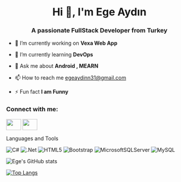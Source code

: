 
<h1 align="center">Hi 👋, I'm Ege Aydın</h1>
<h3 align="center">A passionate FullStack Developer from Turkey</h3>



- 🔭 I’m currently working on **Vexa Web App**

- 🌱 I’m currently learning **DevOps**

- 💬 Ask me about **Android , MEARN**

- 📫 How to reach me egeaydinn31@gmail.com 

- ⚡ Fun fact **I am Funny**

<h3 align="left">Connect with me:</h3>
<p align="left">
<a href="https://twitter.com/EgeAydn75" target="blank"><img align="center" src="https://raw.githubusercontent.com/rahuldkjain/github-profile-readme-generator/master/src/images/icons/Social/twitter.svg"  height="30" width="40" /></a>
<a href="https://www.instagram.com/egeaydnn7/" target="blank"><img align="center" src="https://raw.githubusercontent.com/rahuldkjain/github-profile-readme-generator/master/src/images/icons/Social/instagram.svg"  height="30" width="40" /></a>
</p>

Languages and Tools

![C#](https://img.shields.io/badge/c%23-%23239120.svg?style=for-the-badge&logo=c-sharp&logoColor=white)
![.Net](https://img.shields.io/badge/.NET-5C2D91?style=for-the-badge&logo=.net&logoColor=white)
![HTML5](https://img.shields.io/badge/html5-%23E34F26.svg?style=for-the-badge&logo=html5&logoColor=white)
![Bootstrap](https://img.shields.io/badge/bootstrap-%23563D7C.svg?style=for-the-badge&logo=bootstrap&logoColor=white)
![MicrosoftSQLServer](https://img.shields.io/badge/Microsoft%20SQL%20Server-CC2927?style=for-the-badge&logo=microsoft%20sql%20server&logoColor=white)
![MySQL](https://img.shields.io/badge/mysql-%2300f.svg?style=for-the-badge&logo=mysql&logoColor=white)

![Ege's GitHub stats](https://github-readme-stats.vercel.app/api?username=egegeegege&hide=contribs,prs) 

[![Top Langs](https://github-readme-stats.vercel.app/api/top-langs/?username=egegeegege&layout=compact&hide_progress=true)](https://github.com/egegeegege/github-readme-stats)
